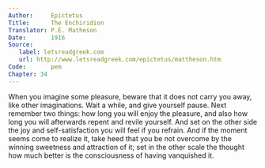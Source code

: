 ```yaml
---
Author:     Epictetus  
Title:      The Enchiridion  
Translator: P.E. Matheson
Date:       1916  
Source:
   label: letsreadgreek.com
   url: http://www.letsreadgreek.com/epictetus/mattheson.htm
Code:       pem  
Chapter: 34
---
```


When you imagine some pleasure, beware that it does not carry you away, like
other imaginations. Wait a while, and give yourself pause. Next remember two
things: how long you will enjoy the pleasure, and also how long you will
afterwards repent and revile yourself. And set on the other side the joy and
self-satisfaction you will feel if you refrain. And if the moment seems come to
realize it, take heed that you be not overcome by the winning sweetness and
attraction of it; set in the other scale the thought how much better is the
consciousness of having vanquished it.


